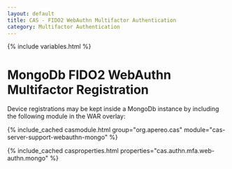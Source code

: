 ```yaml
---
layout: default
title: CAS - FIDO2 WebAuthn Multifactor Authentication
category: Multifactor Authentication
---
```


{% include variables.html %}

# MongoDb FIDO2 WebAuthn Multifactor Registration

Device registrations may be kept inside a MongoDb instance by including the following module in the WAR overlay:

{% include_cached casmodule.html group="org.apereo.cas" module="cas-server-support-webauthn-mongo" %}

{% include_cached casproperties.html properties="cas.authn.mfa.web-authn.mongo" %}

